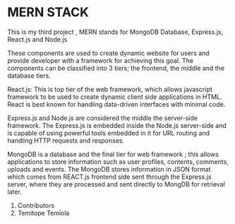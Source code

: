 # MERN STACK

This is my third project , 
MERN stands for MongoDB Database, Express.js, React.js and Node.js

These components are used to create 
dynamic website for users and  provide developer with a framework for achieving this goal. 
The components can be classified into 3 tiers; the frontend, the middle and the database tiers. 

React.js: This is top tier of the web framework, which allows javascript framework to be used to create dynamic client side applications in HTML. React is best known for handling data-driven interfaces with minimal code.

Express.js and Node.js are considered the middle the server-side framework. The Express.js is embedded inside the Node.js server-side and is capable of using powerful tools embedded in it for URL routing and handling HTTP requests and responses.

MongoDB is a database and the final tier for web framework ; this allows applications to store information such as user profiles, contents, comments, uploads and events. The MongoDB stores information in JSON format which comes from REACT.js frontend side sent through the Express.js server, where they are processed and sent directly to MongDB for retrieval later. 

1. Contributors
2. Temitope Temiola 
